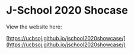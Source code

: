 J-School 2020 Shocase
============

View the website here:

[https://ucbsoj.github.io/jschool2020showcase/](https://ucbsoj.github.io/jschool2020showcase/)

